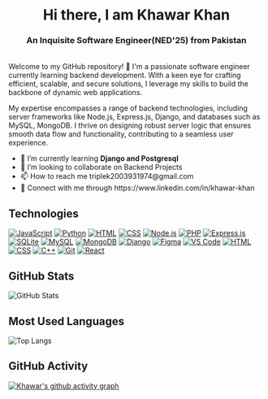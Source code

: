 <h1 align="center">
  <strong>Hi there, I am Khawar Khan</strong>
</h1>

<h3 align="center">
  <strong>An Inquisite Software Engineer(NED'25) from Pakistan</strong>
</h3>
<br/>
Welcome to my GitHub repository! 👋 I'm a passionate software engineer currently learning backend development. With a keen eye for crafting efficient, scalable, and secure solutions, I leverage my skills to build the backbone of dynamic web applications.

My expertise encompasses a range of backend technologies, including server frameworks like Node.js, Express.js, Django, and databases such as MySQL, MongoDB. I thrive on designing robust server logic that ensures smooth data flow and functionality, contributing to a seamless user experience.
<ul>
  <li>🌱 I’m currently learning <strong>Django and Postgresql</strong></li>
  <li>👯 I’m looking to collaborate on Backend Projects</li>
  <li>📫 How to reach me triplek2003931974@gmail.com</li>
  <li>🔗 Connect with me through https://www.linkedin.com/in/khawar-khan</li>

</ul>

## Technologies
[![JavaScript](https://img.shields.io/badge/-JavaScript-yellow?style=for-the-badge&logo=javascript&logoColor=white)](https://www.javascript.com/)
[![Python](https://img.shields.io/badge/-Python-blue?style=for-the-badge&logo=python&logoColor=white)](https://www.python.org/)
[![HTML](https://img.shields.io/badge/-HTML-orange?style=for-the-badge&logo=html5&logoColor=white)](https://developer.mozilla.org/en-US/docs/Web/HTML)
[![CSS](https://img.shields.io/badge/-CSS-blue?style=for-the-badge&logo=css3&logoColor=white)](https://developer.mozilla.org/en-US/docs/Web/CSS)
[![Node.js](https://img.shields.io/badge/-Node.js-green?style=for-the-badge&logo=node.js&logoColor=white)](https://nodejs.org/)
[![PHP](https://img.shields.io/badge/-PHP-purple?style=for-the-badge&logo=php&logoColor=white)](https://www.php.net/)
[![Express.js](https://img.shields.io/badge/-Express.js-lightgrey?style=for-the-badge&logo=express&logoColor=white)](https://expressjs.com/)
[![SQLite](https://img.shields.io/badge/-SQLite-blue?style=for-the-badge&logo=sqlite&logoColor=white)](https://www.sqlite.org/)
[![MySQL](https://img.shields.io/badge/-MySQL-blue?style=for-the-badge&logo=mysql&logoColor=white)](https://www.mysql.com/)
[![MongoDB](https://img.shields.io/badge/-MongoDB-green?style=for-the-badge&logo=mongodb&logoColor=white)](https://www.mongodb.com/)
[![Django](https://img.shields.io/badge/-Django-darkgreen?style=for-the-badge&logo=django&logoColor=white)](https://www.djangoproject.com/)
[![Figma](https://img.shields.io/badge/-Figma-purple?style=for-the-badge&logo=figma&logoColor=white)](https://www.figma.com/)
[![VS Code](https://img.shields.io/badge/-VS%20Code-blue?style=for-the-badge&logo=visual-studio-code&logoColor=white)](https://code.visualstudio.com/)
[![HTML](https://img.shields.io/badge/-HTML-orange?style=for-the-badge&logo=html5&logoColor=white)](https://developer.mozilla.org/en-US/docs/Web/HTML)
[![CSS](https://img.shields.io/badge/-CSS-blue?style=for-the-badge&logo=css3&logoColor=white)](https://developer.mozilla.org/en-US/docs/Web/CSS)
[![C++](https://img.shields.io/badge/-C++-blue?style=for-the-badge&logo=c%2B%2B&logoColor=white)](https://www.cplusplus.com/)
[![Git](https://img.shields.io/badge/-Git-black?style=for-the-badge&logo=git&logoColor=white)](https://git-scm.com/)
[![React](https://img.shields.io/badge/-React-blue?style=for-the-badge&logo=react&logoColor=white)](https://reactjs.org/)

## GitHub Stats
![GitHub Stats](https://github-readme-stats.vercel.app/api?username=KhawarGit&show_icons=true&count_private=true&theme=dracula)
## Most Used Languages
![Top Langs](https://github-readme-stats.vercel.app/api/top-langs/?username=KhawarGit&layout=compact&theme=dracula)

## GitHub Activity
[![Khawar's github activity graph](https://github-readme-activity-graph.vercel.app/graph?username=KhawarGit&theme=dracula)](https://github.com/KhawarGit/github-readme-activity-graph)

<!--
**KhawarGit/KhawarGit** is a ✨ _special_ ✨ repository because its `README.md` (this file) appears on your GitHub profile.

Here are some ideas to get you started:

- 🔭 I’m currently working on ...
- 🌱 I’m currently learning ...
- 👯 I’m looking to collaborate on ...
- 🤔 I’m looking for help with ...
- 💬 Ask me about ...
- 📫 How to reach me: ...
- 😄 Pronouns: ...
- ⚡ Fun fact: ...
-->
